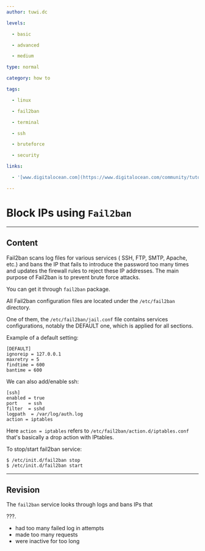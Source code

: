 ```yaml
---
author: tuwi.dc

levels:

  - basic

  - advanced

  - medium

type: normal

category: how to

tags:

  - linux

  - fail2ban

  - terminal

  - ssh

  - bruteforce

  - security

links:

  - '[www.digitalocean.com](https://www.digitalocean.com/community/tutorials/how-to-protect-ssh-with-fail2ban-on-ubuntu-14-04)'

---
```


# Block IPs using `Fail2ban`

---
## Content

Fail2ban scans log files for various services ( SSH, FTP, SMTP, Apache, etc.) 
and bans the IP that fails to introduce the password too many times and updates the firewall rules to reject these IP addresses.
The main purpose of Fail2ban is to prevent brute force attacks.

You can get it through `fail2ban` package.

All Fail2ban configuration files are located under the `/etc/fail2ban` directory.

One of them, the `/etc/fail2ban/jail.conf` file contains services configurations, notably the DEFAULT one, which is applied for all sections.

Example of a default setting:
```
[DEFAULT]
ignoreip = 127.0.0.1
maxretry = 5
findtime = 600
bantime = 600
```
We can also add/enable ssh:
```
[ssh]
enabled = true
port	= ssh
filter	= sshd
logpath  = /var/log/auth.log
action = iptables
```

Here `action = iptables` refers to `/etc/fail2ban/action.d/iptables.conf` that's basically a drop action with IPtables.

To stop/start fail2ban service:
```
$ /etc/init.d/fail2ban stop
$ /etc/init.d/fail2ban start
```

---
## Revision

The `fail2ban` service looks through logs and bans IPs that 

???.

* had too many failed log in attempts
* made too many requests
* were inactive for too long

